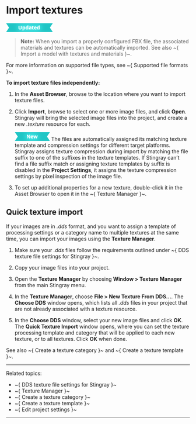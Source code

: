# Import textures

![UPDATED](../images/updated.png)

> **Note:** When you import a properly configured FBX file, the associated materials and textures can be automatically imported. See also ~{ Import a model with textures and materials }~.

For more information on supported file types, see ~{ Supported file formats }~.

**To import texture files independently:**

1.	In the **Asset Browser**, browse to the location where you want to import texture files.

2.	Click **Import**, browse to select one or more image files, and click **Open**. Stingray will bring the selected image files into the project, and create a new *.texture* resource for each.

    [![NEW](../images/new.png "What else is new in v1.7?")](../release_notes/readme_1.7.html) The files are automatically assigned its matching texture template and compression settings for different target platforms. Stingray assigns texture compression during import by matching the file suffix to one of the suffixes in the texture templates. If Stingray can’t find a file suffix match or assigning texture templates by suffix is disabled in the **Project Settings**, it assigns the texture compression settings by pixel inspection of the image file.

3. To set up additional properties for a new texture, double-click it in the Asset Browser to open it in the ~{ Texture Manager }~.

## Quick texture import

If your images are in *.dds* format, and you want to assign a template of processing settings or a category name to multiple textures at the same time, you can import your images using the **Texture Manager**.

1.	Make sure your *.dds* files follow the requirements outlined under ~{ DDS texture file settings for Stingray }~.

1.	Copy your image files into your project.

1.	Open the **Texture Manager** by choosing **Window > Texture Manager** from the main Stingray menu.

1.	In the **Texture Manager**, choose **File > New Texture From DDS...**. The **Choose DDS** window opens, which lists all *.dds* files in your project that are not already associated with a texture resource.

1.	In the **Choose DDS** window, select your new image files and click **OK**. The **Quick Texture Import** window opens, where you can set the texture processing template and category that will be applied to each new texture, or to all textures. Click **OK** when done.

See also ~{ Create a texture category }~ and ~{ Create a texture template }~.

---
Related topics:

- ~{ DDS texture file settings for Stingray }~
- ~{ Texture Manager }~
- ~{ Create a texture category }~
- ~{ Create a texture template }~
- ~{ Edit project settings }~

---
